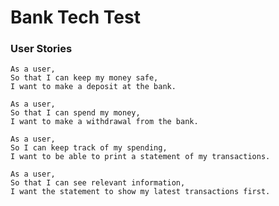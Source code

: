 # Bank Tech Test

### User Stories
```
As a user,
So that I can keep my money safe,  
I want to make a deposit at the bank.
```

```
As a user,  
So that I can spend my money,
I want to make a withdrawal from the bank.
```

```
As a user,  
So I can keep track of my spending,  
I want to be able to print a statement of my transactions.
```

```
As a user,  
So that I can see relevant information,
I want the statement to show my latest transactions first.
```
